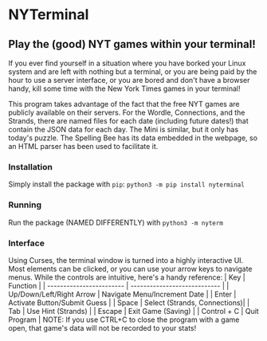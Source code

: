 # NYTerminal
## Play the (good) NYT games within your terminal!
If you ever find yourself in a situation where you have borked your Linux system and are left with nothing but a terminal, or you are being paid by the hour to use a server interface, or you are bored and don't have a browser handy, kill some time with the New York Times games in your terminal!

This program takes advantage of the fact that the free NYT games are publicly available on their servers. For the Wordle, Connections, and the Strands, there are named files for each date (including future dates!) that contain the JSON data for each day. The Mini is similar, but it only has today's puzzle. The Spelling Bee has its data embedded in the webpage, so an HTML parser has been used to facilitate it.

### Installation
Simply install the package with `pip`: `python3 -m pip install nyterminal`

### Running
Run the package (NAMED DIFFERENTLY) with `python3 -m nyterm`

### Interface
Using Curses, the terminal window is turned into a highly interactive UI. Most elements can be clicked, or you can use your arrow keys to navigate menus. While the controls are intuitive, here's a handy reference:
| Key                      | Function                     |
| ------------------------ | ---------------------------- |
| Up/Down/Left/Right Arrow | Navigate Menu/Increment Date |
| Enter                    | Activate Button/Submit Guess |
| Space                    | Select (Strands, Connections)|
| Tab                      | Use Hint (Strands)           |
| Escape                   | Exit Game (Saving)           |
| Control + C              | Quit Program                 |
NOTE: If you use CTRL+C to close the program with a game open, that game's data will not be recorded to your stats!